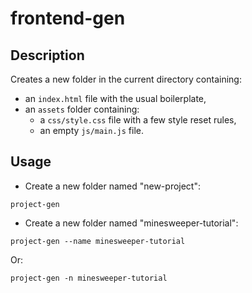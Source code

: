 # frontend-gen

## Description

Creates a new folder in the current directory containing:
- an `index.html` file with the usual boilerplate,
- an `assets` folder containing:
  - a `css/style.css` file with a few style reset rules,
  - an empty `js/main.js` file.

## Usage
- Create a new folder named "new-project":
```
project-gen
```
- Create a new folder named "minesweeper-tutorial":
```
project-gen --name minesweeper-tutorial
```
Or:
```
project-gen -n minesweeper-tutorial
```